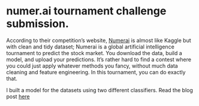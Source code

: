 # numer.ai tournament challenge submission.

According to their competition’s website, [Numerai](http://numer.ai/) is almost like Kaggle but with clean and tidy dataset; Numerai is a global artificial intelligence tournament to predict the stock market. You download the data, build a model, and upload your predictions. It’s rather hard to find a contest where you could just apply whatever methods you fancy, without much data cleaning and feature engineering. In this tournament, you can do exactly that.

I built a model for the datasets using two different classifiers. Read the blog post [here](http://techinpink.com/.)
